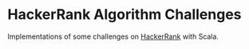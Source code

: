 # HackerRank Algorithm Challenges
Implementations of some challenges on [HackerRank](http://www.hackerrank.com) with Scala.